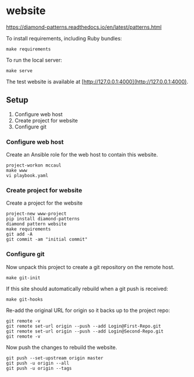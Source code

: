 # website

https://diamond-patterns.readthedocs.io/en/latest/patterns.html

To install requirements, including Ruby bundles:

    make requirements

To run the local server:

    make serve

The test website is available at [http://127.0.0.1:4000](http://127.0.0.1:4000).

## Setup

1. Configure web host
2. Create project for website
3. Configure git

### Configure web host

Create an Ansible role for the web host to contain this website.

    project-workon mccaul
    make www
    vi playbook.yaml

### Create project for website

Create a project for the website

    project-new www-project
    pip install diamond-patterns
    diamond pattern website
    make requirements
    git add -A
    git commit -am "initial commit"

### Configure git

Now unpack this project to create a git repository on the remote host.

    make git-init

If this site should automatically rebuild when a git push is received:

    make git-hooks

Re-add the original URL for origin so it backs up to the project repo:

    git remote -v
    git remote set-url origin --push --add Login@First-Repo.git
    git remote set-url origin --push --add Login@Second-Repo.git
    git remote -v

Now push the changes to rebuild the website.

    git push --set-upstream origin master
    git push -u origin --all
    git push -u origin --tags

